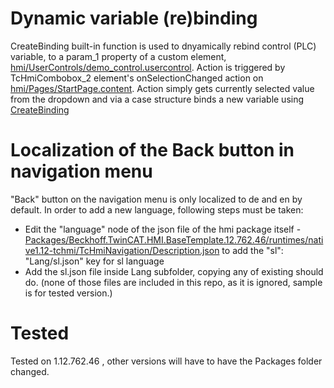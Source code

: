 # Dynamic variable (re)binding

CreateBinding built-in function is used to dnyamically rebind control (PLC) variable, to a param_1 property of a custom element, [hmi/UserControls/demo_control.usercontrol]().
Action is triggered by TcHmiCombobox_2 element's onSelectionChanged action on [hmi/Pages/StartPage.content](). Action simply gets currently selected value from the dropdown and via a case structure binds a new variable using [CreateBinding](https://infosys.beckhoff.com/english.php?content=../content/1033/te2000_tc3_hmi_engineering/5097942027.html&id=)

# Localization of the Back button in navigation menu

"Back" button on the navigation menu is only localized to de and en by default. In order to add a new language, following steps must be taken:
* Edit the "language" node of the json file of the hmi package itself - [Packages/Beckhoff.TwinCAT.HMI.BaseTemplate.12.762.46/runtimes/native1.12-tchmi/TcHmiNavigation/Description.json]() to add the "sl": "Lang/sl.json" key for sl language
* Add the sl.json file inside Lang subfolder, copying any of existing should do.
(none of those files are included in this repo, as it is ignored, sample is for tested version.)


# Tested

Tested on 1.12.762.46 , other versions will have to have the Packages folder changed.
